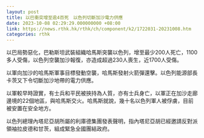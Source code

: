 ```yaml
---
layout: post
title: 以巴衝突增至逾4百死　以色列切斷加沙電力供應
date: 2023-10-08 02:29:29.000000000 +08:00
link: https://news.rthk.hk/rthk/ch/component/k2/1722031-20231008.htm
categories: rthk
---
```


以巴局勢惡化，巴勒斯坦武裝組織哈馬斯突襲以色列，增至最少200人死亡，1100多人受傷，以色列空襲加沙報復，亦造成超過230人喪生，近1700人受傷。

以軍向加沙的哈馬斯軍事目標發動空襲，哈馬斯發射火箭彈還擊。以色列能源部長卡茨又下令切斷加沙地帶的電力供應。

以軍較早時證實，有士兵和平民被挾持為人質，亦有士兵身亡，以軍正在加沙走廊邊境的22個地區，與哈馬斯交火。哈馬斯就說，幾十名以色列軍人被俘虜，目前被安置在安全地方。

以色列總理內塔尼亞胡所屬的利庫德集團發表聲明，指內塔尼亞胡已經邀請反對派領袖拉皮德和甘茨，組成緊急全國團結政府。
